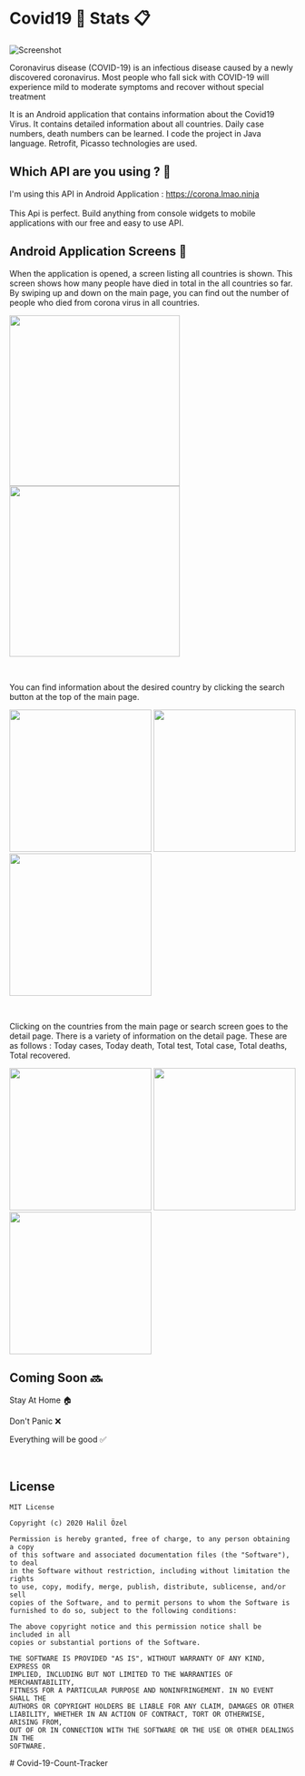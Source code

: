 # Covid19 🦠 Stats 📋

![Screenshot](https://github.com/halilozel1903/Covid19Stats/blob/master/corona.jpg)

Coronavirus disease (COVID-19) is an infectious disease caused by a newly discovered coronavirus.
Most people who fall sick with COVID-19 will experience mild to moderate symptoms and recover without special treatment

It is an Android application that contains information about the Covid19 Virus. It contains detailed information about all countries.
Daily case numbers, death numbers can be learned. I code the project in Java language. Retrofit, Picasso technologies are used.<br>

## Which API are you using ? 🤔

I'm using this API in Android Application : https://corona.lmao.ninja<br><br>
This Api is perfect. Build anything from console widgets to mobile applications with our free and easy to use API.<br>


## Android Application Screens 📱

When the application is opened, a screen listing all countries is shown. This screen shows how many people have died in total in the all countries so far. By swiping up and down on the main page, you can find out the number of people who died from corona virus in all countries.


<img src="https://github.com/halilozel1903/Covid19Stats/blob/master/screenshots/homeScreen.jpeg" width="300" /> <img src="https://github.com/halilozel1903/Covid19Stats/blob/master/screenshots/homeScreenPage.jpeg" width="300" />

<br>

You can find information about the desired country by clicking the search button at the top of the main page.

<img src="https://github.com/halilozel1903/Covid19Stats/blob/master/screenshots/searchFirst.jpeg" width="250" /> <img src="https://github.com/halilozel1903/Covid19Stats/blob/master/screenshots/searchNext.jpeg" width="250" />  <img src="https://github.com/halilozel1903/Covid19Stats/blob/master/screenshots/searchResult.jpeg" width="250" />

<br>

Clicking on the countries from the main page or search screen goes to the detail page. There is a variety of information on the detail page. These are as follows : Today cases, Today death, Total test, Total case, Total deaths, Total recovered.

<img src="https://github.com/halilozel1903/Covid19Stats/blob/master/screenshots/detailTurkey.jpeg" width="250" /> <img src="https://github.com/halilozel1903/Covid19Stats/blob/master/screenshots/detailSpain.jpeg" width="250" />  <img src="https://github.com/halilozel1903/Covid19Stats/blob/master/screenshots/detailUsa.jpeg" width="250" />

## Coming Soon 🔜
Stay At Home 🏠

Don't Panic ❌

Everything will be good ✅

<br>

## License
```
MIT License

Copyright (c) 2020 Halil Özel

Permission is hereby granted, free of charge, to any person obtaining a copy
of this software and associated documentation files (the "Software"), to deal
in the Software without restriction, including without limitation the rights
to use, copy, modify, merge, publish, distribute, sublicense, and/or sell
copies of the Software, and to permit persons to whom the Software is
furnished to do so, subject to the following conditions:

The above copyright notice and this permission notice shall be included in all
copies or substantial portions of the Software.

THE SOFTWARE IS PROVIDED "AS IS", WITHOUT WARRANTY OF ANY KIND, EXPRESS OR
IMPLIED, INCLUDING BUT NOT LIMITED TO THE WARRANTIES OF MERCHANTABILITY,
FITNESS FOR A PARTICULAR PURPOSE AND NONINFRINGEMENT. IN NO EVENT SHALL THE
AUTHORS OR COPYRIGHT HOLDERS BE LIABLE FOR ANY CLAIM, DAMAGES OR OTHER
LIABILITY, WHETHER IN AN ACTION OF CONTRACT, TORT OR OTHERWISE, ARISING FROM,
OUT OF OR IN CONNECTION WITH THE SOFTWARE OR THE USE OR OTHER DEALINGS IN THE
SOFTWARE.
```
#   C o v i d - 1 9 - C o u n t - T r a c k e r  
 